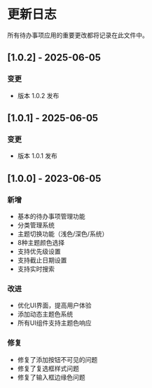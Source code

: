 # 更新日志

所有待办事项应用的重要更改都将记录在此文件中。

## [1.0.2] - 2025-06-05

### 变更

- 版本 1.0.2 发布


## [1.0.1] - 2025-06-05

### 变更

- 版本 1.0.1 发布


## [1.0.0] - 2023-06-05

### 新增

- 基本的待办事项管理功能
- 分类管理系统
- 主题切换功能（浅色/深色/系统）
- 8种主题颜色选择
- 支持优先级设置
- 支持截止日期设置
- 支持实时搜索

### 改进

- 优化UI界面，提高用户体验
- 添加动态主题色系统
- 所有UI组件支持主题色响应

### 修复

- 修复了添加按钮不可见的问题
- 修复了复选框样式问题
- 修复了输入框边缘色问题